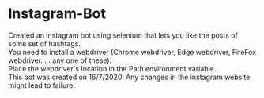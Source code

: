 # Instagram-Bot
Created an instagram bot using selenium that lets you like the posts of some set of hashtags. <br>
You need to install a webdriver (Chrome webdriver, Edge webdriver, FireFox webdriver. . . any one of these). <br>
Place the webdriver's location in the Path environment variable.<br>
This bot was created on 16/7/2020. Any changes in the instagram website might lead to failure.
